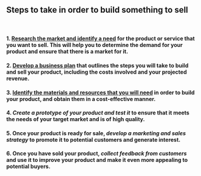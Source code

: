 ## Steps to take in order to build something to sell
<br>

#### 1. [Research the market and identify a need](/how-to-research-the-market-and-identify-a-need-for-your-product-or-service) for the product or service that you want to sell. This will help you to determine the demand for your product and ensure that there is a market for it.
#### 2. [Develop a business plan](/how-to-develop-a-business-plan) that outlines the steps you will take to build and sell your product, including the costs involved and your projected revenue.
#### 3. [Identify the materials and resources that you will need](/how-to-identify-the-materials-and-resources-that-you-will-need-in-order-to-build-your-product) in order to build your product, and obtain them in a cost-effective manner.
#### 4. *Create a prototype of your product and test it* to ensure that it meets the needs of your target market and is of high quality.
#### 5. Once your product is ready for sale, *develop a marketing and sales strategy* to promote it to potential customers and generate interest.
#### 6. Once you have sold your product, *collect feedback from customers* and use it to improve your product and make it even more appealing to potential buyers.
